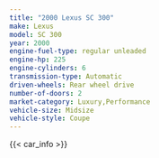 ```yaml
---
title: "2000 Lexus SC 300"
make: Lexus
model: SC 300
year: 2000
engine-fuel-type: regular unleaded
engine-hp: 225
engine-cylinders: 6
transmission-type: Automatic
driven-wheels: Rear wheel drive
number-of-doors: 2
market-category: Luxury,Performance
vehicle-size: Midsize
vehicle-style: Coupe
---
```


{{< car_info >}}
